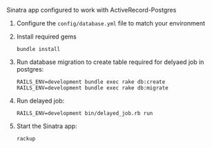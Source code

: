 Sinatra app configured to work with ActiveRecord-Postgres

1. Configure the `config/database.yml` file to match your environment

2. Install required gems

    ```
    bundle install
    ```

3. Run database migration to create table required for delyaed job in postgres:

    ```
    RAILS_ENV=development bundle exec rake db:create
    RAILS_ENV=development bundle exec rake db:migrate
    ```

4. Run delayed job:

    ```
    RAILS_ENV=development bin/delayed_job.rb run
    ```

5. Start the Sinatra app:

    ```
    rackup
    ```
